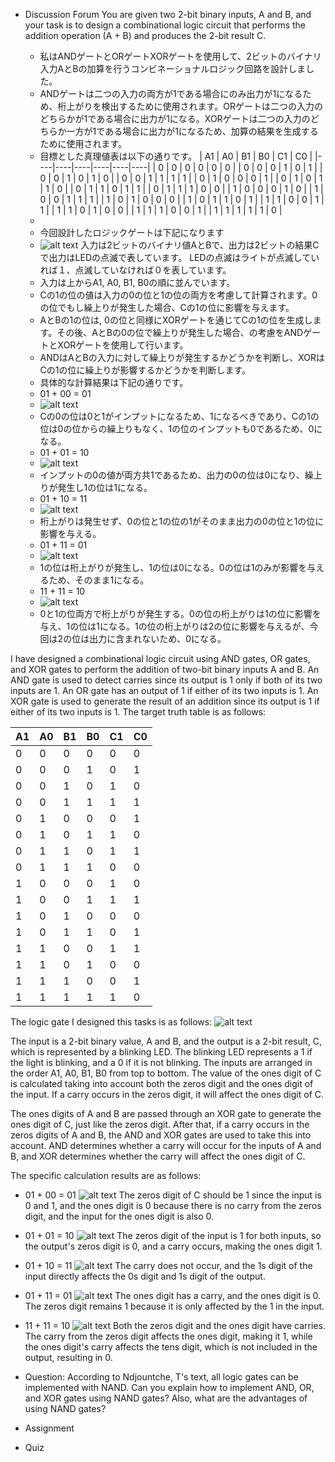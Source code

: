 - Discussion Forum
  You are given two 2-bit binary inputs, A and B, and your task is to design a combinational logic circuit that performs the addition operation (A + B) and produces the 2-bit result C.  

  - 私はANDゲートとORゲートXORゲートを使用して、2ビットのバイナリ入力AとBの加算を行うコンビネーショナルロジック回路を設計しました。
  - ANDゲートは二つの入力の両方が1である場合にのみ出力が1になるため、桁上がりを検出するために使用されます。ORゲートは二つの入力のどちらかが1である場合に出力が1になる。XORゲートは二つの入力のどちらか一方が1である場合に出力が1になるため、加算の結果を生成するために使用されます。
  - 目標とした真理値表は以下の通りです。
| A1 | A0 | B1 | B0 | C1 | C0 |
|----|----|----|----|----|----|
| 0  | 0  | 0  | 0  | 0  | 0  |
| 0  | 0  | 0  | 1  | 0  | 1  |
| 0  | 0  | 1  | 0  | 1  | 0  |
| 0  | 0  | 1  | 1  | 1  | 1  |
| 0  | 1  | 0  | 0  | 0  | 1  |
| 0  | 1  | 0  | 1  | 1  | 0  |
| 0  | 1  | 1  | 0  | 1  | 1  |
| 0  | 1  | 1  | 1  | 0  | 0  |
| 1  | 0  | 0  | 0  | 1  | 0  |
| 1  | 0  | 0  | 1  | 1  | 1  |
| 1  | 0  | 1  | 0  | 0  | 0  |
| 1  | 0  | 1  | 1  | 0  | 1  |
| 1  | 1  | 0  | 0  | 1  | 1  |
| 1  | 1  | 0  | 1  | 0  | 0  |
| 1  | 1  | 1  | 0  | 0  | 1  |
| 1  | 1  | 1  | 1  | 1  | 0  |
  - 
  - 今回設計したロジックゲートは下記になります
  - ![alt text](image.png)
入力は2ビットのバイナリ値AとBで、出力は2ビットの結果Cで出力はLEDの点滅で表しています。
LEDの点滅はライトが点滅していれば１、点滅していなければ０を表しています。
  - 入力は上からA1, A0, B1, B0の順に並んでいます。
  - Cの1の位の値は入力の0の位と1の位の両方を考慮して計算されます。0の位でもし繰上りが発生した場合、Cの1の位に影響を与えます。
  - AとBの1の位は, 0の位と同様にXORゲートを通じてCの1の位を生成します。その後、AとBの0の位で繰上りが発生した場合、の考慮をANDゲートとXORゲートを使用して行います。
  - ANDはAとBの入力に対して繰上りが発生するかどうかを判断し、XORはCの1の位に繰上りが影響するかどうかを判断します。
  - 具体的な計算結果は下記の通りです。
  - 01 + 00 = 01
  - ![alt text](image-2.png)
  - Cの0の位は0と1がインプットになるため、1になるべきであり、Cの1の位は0の位からの繰上りもなく、1の位のインプットも0であるため、0になる。
  - 01 + 01 = 10
  - ![alt text](image-3.png)
  - インプットの0の値が両方共1であるため、出力の0の位は0になり、繰上りが発生し1の位は1になる。
  - 01 + 10 = 11
  - ![alt text](image-4.png)
  - 桁上がりは発生せず、0の位と1の位の1がそのまま出力の0の位と1の位に影響を与える。
  - 01 + 11 = 01
  - ![alt text](image-5.png)
  - 1の位は桁上がりが発生し、1の位は0になる。0の位は1のみが影響を与えるため、そのまま1になる。
  - 11 + 11 = 10
  - ![alt text](image-6.png)
  - 0と1の位両方で桁上がりが発生する。0の位の桁上がりは1の位に影響を与え、1の位は1になる。1の位の桁上がりは2の位に影響を与えるが、今回は2の位は出力に含まれないため、0になる。
  
I have designed a combinational logic circuit using AND gates, OR gates, and XOR gates to perform the addition of two-bit binary inputs A and B.
An AND gate is used to detect carries since its output is 1 only if both of its two inputs are 1. An OR gate has an output of 1 if either of its two inputs is 1. An XOR gate is used to generate the result of an addition since its output is 1 if either of its two inputs is 1.
The target truth table is as follows:

| A1 | A0 | B1 | B0 | C1 | C0 |
|----|----|----|----|----|----|
| 0  | 0  | 0  | 0  | 0  | 0  |
| 0  | 0  | 0  | 1  | 0  | 1  |
| 0  | 0  | 1  | 0  | 1  | 0  |
| 0  | 0  | 1  | 1  | 1  | 1  |
| 0  | 1  | 0  | 0  | 0  | 1  |
| 0  | 1  | 0  | 1  | 1  | 0  |
| 0  | 1  | 1  | 0  | 1  | 1  |
| 0  | 1  | 1  | 1  | 0  | 0  |
| 1  | 0  | 0  | 0  | 1  | 0  |
| 1  | 0  | 0  | 1  | 1  | 1  |
| 1  | 0  | 1  | 0  | 0  | 0  |
| 1  | 0  | 1  | 1  | 0  | 1  |
| 1  | 1  | 0  | 0  | 1  | 1  |
| 1  | 1  | 0  | 1  | 0  | 0  |
| 1  | 1  | 1  | 0  | 0  | 1  |
| 1  | 1  | 1  | 1  | 1  | 0  |

The logic gate I designed this tasks is as follows:
![alt text](image.png)

The input is a 2-bit binary value, A and B, and the output is a 2-bit result, C, which is represented by a blinking LED.
The blinking LED represents a 1 if the light is blinking, and a 0 if it is not blinking.
The inputs are arranged in the order A1, A0, B1, B0 from top to bottom.
The value of the ones digit of C is calculated taking into account both the zeros digit and the ones digit of the input. If a carry occurs in the zeros digit, it will affect the ones digit of C.

The ones digits of A and B are passed through an XOR gate to generate the ones digit of C, just like the zeros digit. After that, if a carry occurs in the zeros digits of A and B, the AND and XOR gates are used to take this into account.
AND determines whether a carry will occur for the inputs of A and B, and XOR determines whether the carry will affect the ones digit of C.

The specific calculation results are as follows:
- 01 + 00 = 01
![alt text](image-2.png)
The zeros digit of C should be 1 since the input is 0 and 1, and the ones digit is 0 because there is no carry from the zeros digit, and the input for the ones digit is also 0.
- 01 + 01 = 10
![alt text](image-3.png)
The zeros digit of the input is 1 for both inputs, so the output's zeros digit is 0, and a carry occurs, making the ones digit 1.
- 01 + 10 = 11
![alt text](image-4.png)
The carry does not occur, and the 1s digit of the input directly affects the 0s digit and 1s digit of the output.
- 01 + 11 = 01
![alt text](image-5.png)
The ones digit has a carry, and the ones digit is 0. The zeros digit remains 1 because it is only affected by the 1 in the input.
- 11 + 11 = 10
![alt text](image-6.png)
Both the zeros digit and the ones digit have carries. The carry from the zeros digit affects the ones digit, making it 1, while the ones digit's carry affects the tens digit, which is not included in the output, resulting in 0.


- Question:
According to Ndjountche, T's text, all logic gates can be implemented with NAND. Can you explain how to implement AND, OR, and XOR gates using NAND gates? Also, what are the advantages of using NAND gates?

- Assignment
- Quiz